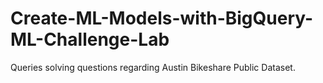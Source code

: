 # Create-ML-Models-with-BigQuery-ML-Challenge-Lab
Queries solving questions regarding Austin Bikeshare Public Dataset.
